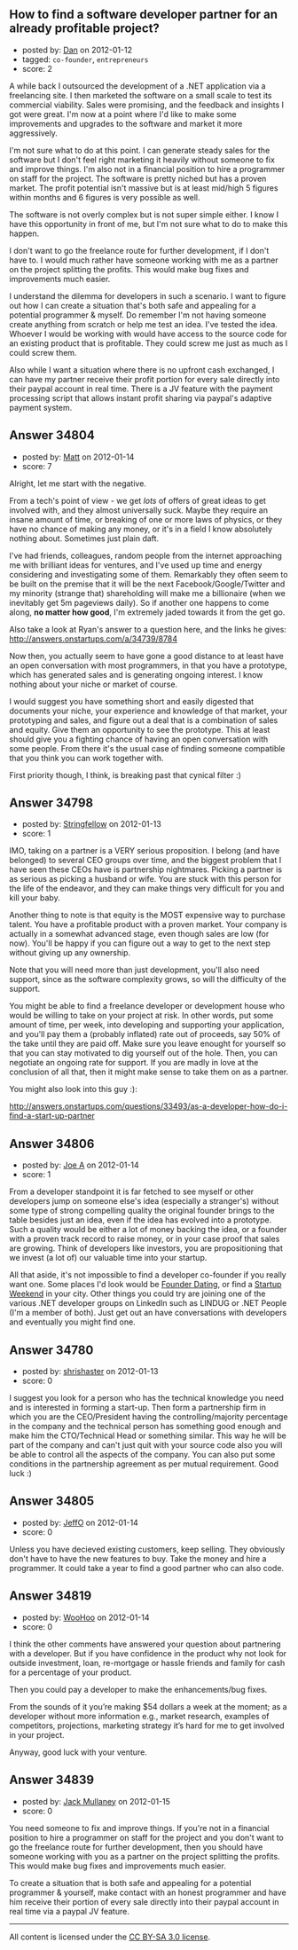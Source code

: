 ## How to find a software developer partner for an already profitable project?

- posted by: [Dan](https://stackexchange.com/users/-1/15580-dan) on 2012-01-12
- tagged: `co-founder`, `entrepreneurs`
- score: 2

A while back I outsourced the development of a .NET application via a freelancing site. I then marketed the software on a small scale to test its commercial viability. Sales were promising, and the feedback and insights I got were great. I'm now at a point where I'd like to make some improvements and upgrades to the software and market it more aggressively.

I'm not sure what to do at this point. I can generate steady sales for the software but I don't feel right marketing it heavily without someone to fix and improve things. I'm also not in a financial position to hire a programmer on staff for the project. The software is pretty niched but has a proven market. The profit potential isn't massive but is at least mid/high 5 figures within months and 6 figures is very possible as well.

The software is not overly complex but is not super simple either. I know I have this opportunity in front of me, but I'm not sure what to do to make this happen.

I don't want to go the freelance route for further development, if I don't have to. I would much rather have someone working with me as a partner on the project splitting the profits. This would make bug fixes and improvements much easier. 

I understand the dilemma for developers in such a scenario. I want to figure out how I can create a situation that's both safe and appealing for a potential programmer & myself. Do remember I'm not having someone create anything from scratch or help me test an idea. I've tested the idea. Whoever I would be working with would have access to the source code for an existing product that is profitable. They could screw me just as much as I could screw them. 

Also while I want a situation where there is no upfront cash exchanged, I can have my partner receive their profit portion for every sale directly into  their paypal account in real time. There is a JV feature with the payment processing script that allows instant profit sharing via paypal's adaptive payment system. 




## Answer 34804

- posted by: [Matt](https://stackexchange.com/users/-1/8784-matt) on 2012-01-14
- score: 7

Alright, let me start with the negative.

From a tech's point of view - we get *lots* of offers of great ideas to get involved with, and they almost universally suck.  Maybe they require an insane amount of time, or breaking of one or more laws of physics, or they have no chance of making any money, or it's in a field I know absolutely nothing about.  Sometimes just plain daft.

I've had friends, colleagues, random people from the internet approaching me with brilliant ideas for ventures, and I've used up time and energy considering and investigating some of them.  Remarkably they often seem to be built on the premise that it will be the next Facebook/Google/Twitter and my minority (strange that) shareholding will make me a billionaire (when we inevitably get 5m pageviews daily).  So if another one happens to come along, **no matter how good**, I'm extremely jaded towards it from the get go.

Also take a look at Ryan's answer to a question here, and the links he gives: http://answers.onstartups.com/a/34739/8784

Now then, you actually seem to have gone a good distance to at least have an open conversation with most programmers, in that you have a prototype, which has generated sales and is generating ongoing interest.  I know nothing about your niche or market of course.

I would suggest you have something short and easily digested that documents your niche, your experience and knowledge of that market, your prototyping and sales, and figure out a deal that is a combination of sales and equity.  Give them an opportunity to see the prototype.  This at least should give you a fighting chance of having an open conversation with some people.  From there it's the usual case of finding someone compatible that you think you can work together with.

First priority though, I think, is breaking past that cynical filter :)


## Answer 34798

- posted by: [Stringfellow](https://stackexchange.com/users/-1/15607-stringfellow) on 2012-01-13
- score: 1

IMO, taking on a partner is a VERY serious proposition.  I belong (and have belonged) to several CEO groups over time, and the biggest problem that I have seen these CEOs have is partnership nightmares.  Picking a partner is as serious as picking a husband or wife.  You are stuck with this person for the life of the endeavor, and they can make things very difficult for you and kill your baby.

Another thing to note is that equity is the MOST expensive way to purchase talent.  You have a profitable product with a proven market.  Your company is actually in a somewhat advanced stage, even though sales are low (for now).  You'll be happy if you can figure out a way to get to the next step without giving up any ownership.

Note that you will need more than just development, you'll also need support, since as the software complexity grows, so will the difficulty of the support.

You might be able to find a freelance developer or development house who would be willing to take on your project at risk.  In other words, put some amount of time, per week, into developing and supporting your application, and you'll pay them a (probably inflated) rate out of proceeds, say 50% of the take until they are paid off.  Make sure you leave enought for yourself so that you can stay motivated to dig yourself out of the hole.  Then, you can negotiate an ongoing rate for support.  If you are madly in love at the conclusion of all that, then it might make sense to take them on as a partner.

You might also look into this guy :):

  http://answers.onstartups.com/questions/33493/as-a-developer-how-do-i-find-a-start-up-partner




## Answer 34806

- posted by: [Joe A](https://stackexchange.com/users/-1/60-joe-a) on 2012-01-14
- score: 1

<p>From a developer standpoint it is far fetched to see myself or other developers jump on someone else's idea (especially a stranger's) without some type of strong compelling quality the original founder brings to the table besides just an idea, even if the idea has evolved into a prototype. Such a quality would be either a lot of money backing the idea, or a founder with a proven track record to raise money, or in your case proof that sales are growing. Think of developers like investors, you are propositioning that we invest (a lot of) our valuable time into your startup.</p>

<p>All that aside, it's not impossible to find a developer co-founder if you really want one. Some places I'd look would be <a href="http://founderdating.com/" rel="nofollow">Founder Dating</a>, or find a <a href="http://startupweekend.org" rel="nofollow">Startup Weekend</a> in your city. Other things you could try are joining one of the various .NET developer groups on LinkedIn such as LINDUG or .NET People (I'm a member of both). Just get out an have conversations with developers and eventually you might find one.</p>



## Answer 34780

- posted by: [shrishaster](https://stackexchange.com/users/-1/15594-shrishaster) on 2012-01-13
- score: 0

I suggest you look for a person who has the technical knowledge you need and is interested in forming a start-up. Then form a partnership firm in which you are the CEO/President having the controlling/majority percentage in the company and the technical person has something good enough and make him the CTO/Technical Head or something similar. This way he will be part of the company and can't just quit with your source code also you will be able to control all the aspects of the company. You can also put some conditions in the partnership agreement as per mutual requirement.
Good luck :)


## Answer 34805

- posted by: [JeffO](https://stackexchange.com/users/-1/1796-jeffo) on 2012-01-14
- score: 0

Unless you have decieved existing customers, keep selling. They obviously don't have to have the new features to buy. Take the money and hire a programmer. It could take a year to find a good partner who can also code.


## Answer 34819

- posted by: [WooHoo](https://stackexchange.com/users/-1/14202-woohoo) on 2012-01-14
- score: 0

I think the other comments have answered your question about partnering with a developer.  But if you have confidence in the product why not look for outside investment, loan, re-mortgage or hassle friends and family for cash for a percentage of your product.

Then you could pay a developer to make the enhancements/bug fixes.

From the sounds of it you’re making $54 dollars a week at the moment; as a developer without more information e.g., market research, examples of competitors, projections, marketing strategy it’s hard for me to get involved in your project.

Anyway, good luck with your venture.





## Answer 34839

- posted by: [Jack Mullaney](https://stackexchange.com/users/-1/15640-jack-mullaney) on 2012-01-15
- score: 0

You need someone to fix and improve things. If you're not in a financial position to hire a programmer on staff for the project and you don't want to go the freelance route for further development, then you should have someone working with you as a partner on the project splitting the profits. This would make bug fixes and improvements much easier.

To create a situation that is both safe and appealing for a potential programmer & yourself, make contact with an honest programmer and have him receive their portion of every sale directly into their paypal account in real time via a paypal JV feature.





---

All content is licensed under the [CC BY-SA 3.0 license](https://creativecommons.org/licenses/by-sa/3.0/).
